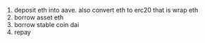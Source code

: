 1. deposit eth into aave. also convert eth to erc20 that is wrap eth
2. borrow asset eth
3. borrow stable coin dai
4. repay
